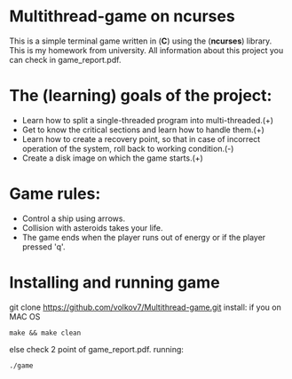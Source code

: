 # Multithread-game on ncurses
This is a simple terminal game written in (<B>C</B>) using the (<B>ncurses</B>) library. This is my homework from university. All information about this project you can check in game_report.pdf.
# The (learning) goals of the project:
- Learn how to split a single-threaded program into multi-threaded.(+)
- Get to know the critical sections and learn how to handle them.(+)
- Learn how to create a recovery point, so that in case of incorrect operation of the system, roll back to working condition.(-)
- Create a disk image on which the game starts.(+)
# Game rules:
- Control a ship using arrows.
- Collision with asteroids takes your life.
- The game ends when the player runs out of energy or if the player pressed 'q'.
# Installing and running game
git clone https://github.com/volkov7/Multithread-game.git
install:
if you on MAC OS
```
make && make clean
```
else check 2 point of game_report.pdf. 
running:
```
./game
```